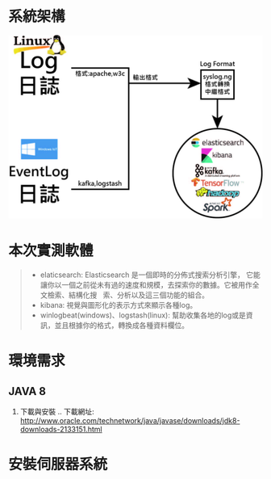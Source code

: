 # 系統架構
![Analysis_tructure](images/Analysis_tructure.jpg)

# 本次實測軟體
> - elaticsearch: Elasticsearch 是一個即時的分佈式搜索分析引擎， 它能讓你以一個之前從未有過的速度和規模，去探索你的數據。它被用作全文檢索、結構化搜   索、分析以及這三個功能的組合。
> - kibana: 視覺與圖形化的表示方式來顯示各種log。
> - winlogbeat(windows)、logstash(linux): 幫助收集各地的log或是資訊，並且根據你的格式，轉換成各種資料欄位。
# 環境需求
## JAVA 8
1. 下載與安裝
.. 下載網址: http://www.oracle.com/technetwork/java/javase/downloads/jdk8-downloads-2133151.html

# 安裝伺服器系統
